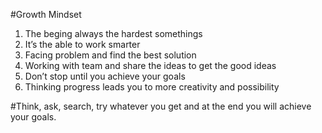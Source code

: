 #Growth Mindset

1. The beging always the hardest somethings
2. It’s the able to work smarter 
3. Facing problem and find the best solution
4. Working with team and share the ideas to get the good ideas
5. Don’t stop until you achieve your goals
6. Thinking progress leads you to more creativity and possibility

#Think, ask, search, try whatever you get and at the end you will achieve your goals.
